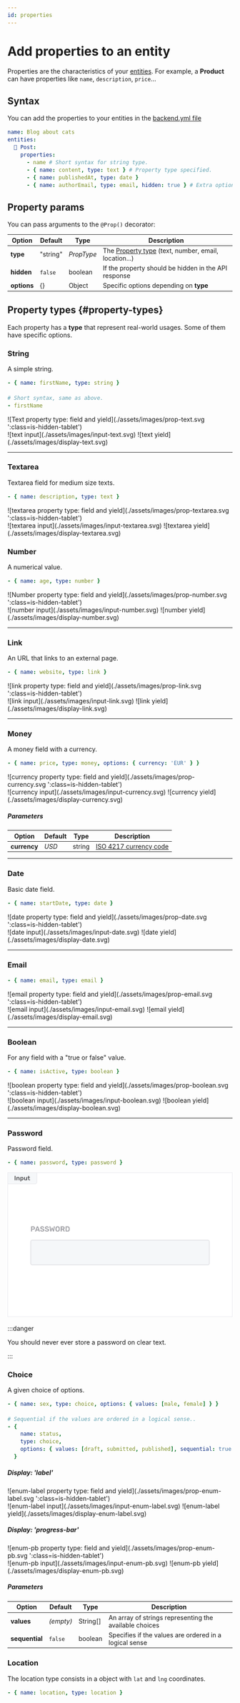 ```yaml
---
id: properties
---
```


# Add properties to an entity

Properties are the characteristics of your [entities](entities). For example, a **Product** can have properties like `name`, `description`, `price`...

## Syntax

You can add the properties to your entities in the [backend.yml file](manifest-file)

```yaml
name: Blog about cats
entities:
  📝 Post:
    properties:
      - name # Short syntax for string type.
      - { name: content, type: text } # Property type specified.
      - { name: publishedAt, type: date }
      - { name: authorEmail, type: email, hidden: true } # Extra options.
```

## Property params

You can pass arguments to the `@Prop()` decorator:

| Option      | Default  | Type       | Description                                                             |
| ----------- | -------- | ---------- | ----------------------------------------------------------------------- |
| **type**    | "string" | _PropType_ | The [Property type](#property-types) (text, number, email, location...) |
| **hidden**  | `false`  | boolean    | If the property should be hidden in the API response                    |
| **options** | {}       | Object     | Specific options depending on **type**                                  |

## Property types {#property-types}

Each property has a **type** that represent real-world usages. Some of them have specific options.

### String

A simple string.

```yaml
- { name: firstName, type: string }

# Short syntax, same as above.
- firstName
```

<div class="show-result">
![Text property type: field and yield](./assets/images/prop-text.svg ':class=is-hidden-tablet')

  <div class="is-hidden-desktop"> 
    ![text input](./assets/images/input-text.svg)
    ![text yield](./assets/images/display-text.svg)
  </div>
</div>

---

### Textarea

Textarea field for medium size texts.

```yaml
- { name: description, type: text }
```

<div class="show-result">
![textarea property type: field and yield](./assets/images/prop-textarea.svg ':class=is-hidden-tablet')

  <div class="is-hidden-desktop"> 
    ![textarea input](./assets/images/input-textarea.svg)
    ![textarea yield](./assets/images/display-textarea.svg)
  </div>
</div>

### Number

A numerical value.

```yaml
- { name: age, type: number }
```

<div class="show-result">
![Number property type: field and yield](./assets/images/prop-number.svg ':class=is-hidden-tablet')

  <div class="is-hidden-desktop"> 
    ![number input](./assets/images/input-number.svg)
    ![number yield](./assets/images/display-number.svg)
  </div>
</div>

---

### Link

An URL that links to an external page.

```yaml
- { name: website, type: link }
```

<div class="show-result">
![link property type: field and yield](./assets/images/prop-link.svg ':class=is-hidden-tablet')

  <div class="is-hidden-desktop"> 
    ![link input](./assets/images/input-link.svg)
    ![link yield](./assets/images/display-link.svg)
  </div>
</div>

---

### Money

A money field with a currency.

```yaml
- { name: price, type: money, options: { currency: 'EUR' } }
```

<div class="show-result">
![currency property type: field and yield](./assets/images/prop-currency.svg ':class=is-hidden-tablet')

  <div class="is-hidden-desktop"> 
    ![currency input](./assets/images/input-currency.svg)
    ![currency yield](./assets/images/display-currency.svg)
  </div>
</div>

##### Parameters

| Option       | Default | Type   | Description                                                                                      |
| ------------ | ------- | ------ | ------------------------------------------------------------------------------------------------ |
| **currency** | _USD_   | string | [ISO 4217 currency code](https://en.wikipedia.org/wiki/ISO_4217#List_of_ISO_4217_currency_codes) |

---

### Date

Basic date field.

```yaml
- { name: startDate, type: date }
```

<div class="show-result">
![date property type: field and yield](./assets/images/prop-date.svg ':class=is-hidden-tablet')

  <div class="is-hidden-desktop"> 
    ![date input](./assets/images/input-date.svg)
    ![date yield](./assets/images/display-date.svg)
  </div>
</div>

---

### Email

```yaml
- { name: email, type: email }
```

<div class="show-result">
![email property type: field and yield](./assets/images/prop-email.svg ':class=is-hidden-tablet')

  <div class="is-hidden-desktop"> 
    ![email input](./assets/images/input-email.svg)
    ![email yield](./assets/images/display-email.svg)
  </div>
</div>

---

### Boolean

For any field with a "true or false" value.

```yaml
- { name: isActive, type: boolean }
```

<div class="show-result">
![boolean property type: field and yield](./assets/images/prop-boolean.svg ':class=is-hidden-tablet')

  <div class="is-hidden-desktop"> 
    ![boolean input](./assets/images/input-boolean.svg)
    ![boolean yield](./assets/images/display-boolean.svg)
  </div>
</div>

---

### Password

Password field.

```yaml
- { name: password, type: password }
```

![password property type field](./assets/images/prop-pw.svg ':class=is-hidden-tablet')

:::danger

You should never ever store a password on clear text.

:::

### Choice

A given choice of options.

```yaml
- { name: sex, type: choice, options: { values: [male, female] } }

# Sequential if the values are ordered in a logical sense..
- {
    name: status,
    type: choice,
    options: { values: [draft, submitted, published], sequential: true }
  }
```

##### Display: 'label'

<div class="show-result">
![enum-label property type: field and yield](./assets/images/prop-enum-label.svg ':class=is-hidden-tablet')

  <div class="is-hidden-desktop"> 
    ![enum-label input](./assets/images/input-enum-label.svg)
    ![enum-label yield](./assets/images/display-enum-label.svg)
  </div>
</div>

##### Display: 'progress-bar'

<div class="show-result">
![enum-pb property type: field and yield](./assets/images/prop-enum-pb.svg ':class=is-hidden-tablet')

  <div class="is-hidden-desktop"> 
    ![enum-pb input](./assets/images/input-enum-pb.svg)
    ![enum-pb yield](./assets/images/display-enum-pb.svg)
  </div>
</div>

##### Parameters

| Option         | Default   | Type     | Description                                            |
| -------------- | --------- | -------- | ------------------------------------------------------ |
| **values**     | _(empty)_ | String[] | An array of strings representing the available choices |
| **sequential** | `false`   | boolean  | Specifies if the values are ordered in a logical sense |

### Location

The location type consists in a object with `lat` and `lng` coordinates.

```yaml
- { name: location, type: location }
```
